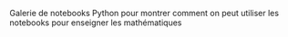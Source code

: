 Galerie de notebooks Python pour montrer comment on peut utiliser les notebooks pour enseigner les mathématiques
